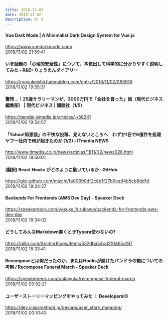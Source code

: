 ```yaml
---
title: 2018-11-02
date: 2018-11-02
description: B! 9
---
```


#### Vue Dark Mode | A Minimalist Dark Design System for Vue.js
https://www.vuedarkmode.com/<br>
2018/11/02 21:59:41<br>


#### いま話題の「心理的安全性」について、本気出して科学的に分かりやすく説明してみた - R&D: りょうえんダイアリー
https://ryosukeishii.hatenablog.com/entry/2018/11/02/083918<br>
2018/11/02 19:55:31<br>


#### 驚愕…！25歳サラリーマンが、3000万円で「会社を買った」話（現代ビジネス編集部） | 現代ビジネス | 講談社（1/5）
https://gendai.ismedia.jp/articles/-/58241<br>
2018/11/02 19:54:57<br>


#### 「Yahoo!知恵袋」の不快な投稿、見えないところへ　わずか1日で6億件を処理　ヤフー社内で何が起きたのか (1/2) - ITmedia NEWS
http://www.itmedia.co.jp/news/articles/1811/02/news026.html<br>
2018/11/02 19:50:01<br>


#### (翻訳) React Hooks がどのように動いているか · GitHub
https://gist.github.com/mizchi/fa00890df2c8d1f27b9ca94b5cb8dd1d<br>
2018/11/02 18:34:27<br>


#### Backends For Frontends (AWS Dev Day) - Speaker Deck
https://speakerdeck.com/yosuke_furukawa/backends-for-frontends-aws-dev-day<br>
2018/11/02 18:34:02<br>


#### どうしてみんなMarkdown書くときTypora使わないの?
https://qiita.com/AnchorBlues/items/532dba54cd2f0465af97<br>
2018/11/02 18:33:41<br>


#### Recomposeとは何だったのか、またはHooksが開けたパンドラの箱についての考察 / Recompose Funeral March - Speaker Deck
https://speakerdeck.com/oukayuka/recompose-funeral-march<br>
2018/11/02 09:52:21<br>


#### ユーザーストーリーマッピングをやってみた ｜ DevelopersIO
https://dev.classmethod.jp/devops/user_story_mapping/<br>
2018/11/02 00:51:43<br>


